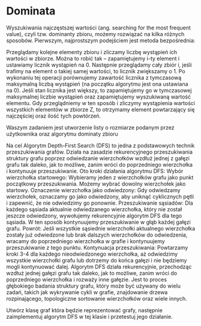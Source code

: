 # Dominata
Wyszukiwania najczęstszej wartości (ang. searching for the most frequent value), czyli tzw. dominanty zbioru, możemy rozwiązać na kilka różnych sposobów. Pierwszym, najprostszym podejściem jest metoda bezpośrednia:

Przeglądamy kolejne elementy zbioru i zliczamy liczbę wystąpień ich wartości w zbiorze. Można to robić tak – zapamiętujemy i-ty element i ustawiamy licznik wystąpień na 0. Następnie przeglądamy cały zbiór i, jeśli trafimy na element o takiej samej wartości, to licznik zwiększamy o 1. Po wykonaniu tej operacji porównujemy zawartość licznika z tymczasową maksymalną liczbą wystąpień (na początku algorytmu jest ona ustawiana na 0). Jeśli stan licznika jest większy, to zapamiętujemy go w tymczasowej maksymalnej liczbie wystąpień oraz zapamiętujemy wyszukiwaną wartość elementu. Gdy przeglądniemy w ten sposób i zliczymy wystąpienia wartości wszystkich elementów w zbiorze Z, to otrzymamy element powtarzający się najczęściej oraz ilość tych powtórzeń.

Waszym zadaniem jest utworzenie listy o rozmiarze podanym przez użytkownika oraz algorytmu dominaty zbioru

Na cel
Algorytm Depth-First Search (DFS) to jedna z podstawowych technik przeszukiwania grafów. Działa na zasadzie rekurencyjnego przeszukiwania struktury grafu poprzez odwiedzanie wierzchołków wzdłuż jednej z gałęzi grafu tak daleko, jak to możliwe, zanim wróci do poprzedniego wierzchołka i kontynuuje przeszukiwanie.
Oto kroki działania algorytmu DFS:
Wybór wierzchołka startowego: Wybieramy jeden z wierzchołków grafu jako punkt początkowy przeszukiwania. Możemy wybrać dowolny wierzchołek jako startowy.
Oznaczenie wierzchołka jako odwiedzony: Gdy odwiedzamy wierzchołek, oznaczamy go jako odwiedzony, aby uniknąć cyklicznych pętli i zapewnić, że nie odwiedzimy go ponownie.
Przeszukiwanie sąsiadów: Dla każdego sąsiada aktualnie odwiedzanego wierzchołka, który nie został jeszcze odwiedzony, wywołujemy rekurencyjnie algorytm DFS dla tego sąsiada. W ten sposób kontynuujemy przeszukiwanie w głąb każdej gałęzi grafu.
Powrót: Jeśli wszystkie sąsiednie wierzchołki aktualnego wierzchołka zostały już odwiedzone lub brak dalszych wierzchołków do odwiedzenia, wracamy do poprzedniego wierzchołka w grafie i kontynuujemy przeszukiwanie z tego punktu.
Kontynuacja przeszukiwania: Powtarzamy kroki 3-4 dla każdego nieodwiedzonego wierzchołka, aż odwiedzimy wszystkie wierzchołki grafu lub dotrzemy do końca gałęzi i nie będziemy mogli kontynuować dalej.
Algorytm DFS działa rekurencyjnie, przechodząc wzdłuż jednej gałęzi grafu tak daleko, jak to możliwe, zanim wróci do poprzedniego wierzchołka i rozważy inne gałęzie. Jest to proces głębokiego badania struktury grafu, który może być używany do wielu zadań, takich jak wykrywanie cykli w grafie, znajdowanie drzewa rozpinającego, topologiczne sortowanie wierzchołków oraz wiele innych.

Utwórz klasę graf która będzie reprezentować grafy, następnie zaimplementuj algorytm DFS w tej klasie i przetestuj jego działanie.
